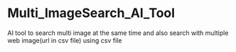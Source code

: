 # Multi_ImageSearch_AI_Tool
AI tool to search multi image at the same time and also search with multiple web image(url in csv file) using csv file 
